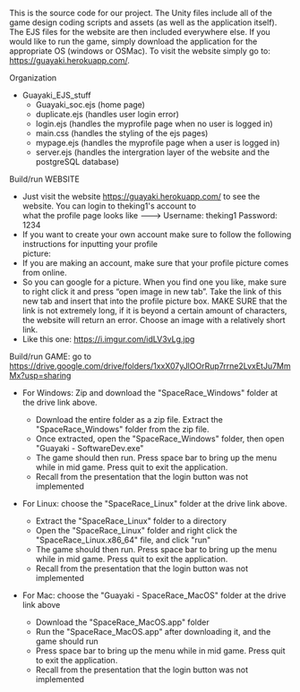 This is the source code for our project. The Unity files include all of the game design coding scripts and assets
(as well as the application itself). The EJS files for the website are then included everywhere else. If you would
like to run the game, simply download the application for the appropriate OS (windows or OSMac). To visit the
website simply go to: https://guayaki.herokuapp.com/.

Organization
- Guayaki_EJS_stuff
  - Guayaki_soc.ejs (home page)
  - duplicate.ejs (handles user login error)
  - login.ejs (handles the myprofile page when no user is logged in)
  - main.css (handles the styling of the ejs pages)
  - mypage.ejs (handles the myprofile page when a user is logged in)
  - server.ejs (handles the intergration layer of the website and the postgreSQL database)
  
Build/run WEBSITE
  - Just visit the website https://guayaki.herokuapp.com/ to see the website. You can login to theking1's account to     
  what the profile page looks like ---> Username: theking1  Password: 1234
  - If you want to create your own account make sure to follow the following instructions for inputting your profile        
  picture:
  - If you are making an account, make sure that your profile picture comes from online. 
  - So you can google for a picture. When you find one you like, make sure to right click it and press “open image in new
  tab”. Take the link of this new tab and insert that into the profile picture box. MAKE SURE that the link     is not 
  extremely long, if it is beyond a certain amount of characters, the website will return an error. Choose     an image with 
  a relatively short link.
  - Like this one: https://i.imgur.com/idLV3vLg.jpg

Build/run GAME: go to https://drive.google.com/drive/folders/1xxX07yJlOOrRup7rrne2LvxEtJu7MmMx?usp=sharing
  - For Windows: Zip and download the "SpaceRace_Windows" folder at the drive link above.
    - Download the entire folder as a zip file. Extract the "SpaceRace_Windows" folder from the zip file.
    - Once extracted, open the "SpaceRace_Windows" folder, then open "Guayaki - SoftwareDev.exe" 
    - The game should then run. Press space bar to bring up the menu while in mid game. Press quit to exit the application.
    - Recall from the presentation that the login button was not implemented
    
  - For Linux: choose the "SpaceRace_Linux" folder at the drive link above.
    - Extract the "SpaceRace_Linux" folder to a directory
    - Open the "SpaceRace_Linux" folder and right click the "SpaceRace_Linux.x86_64" file, and click "run"
    - The game should then run. Press space bar to bring up the menu while in mid game. Press quit to exit the application.
    - Recall from the presentation that the login button was not implemented
   
  - For Mac: choose the "Guayaki - SpaceRace_MacOS" folder at the drive link above
    - Download the "SpaceRace_MacOS.app" folder
    - Run the "SpaceRace_MacOS.app" after downloading it, and the game should run
    - Press space bar to bring up the menu while in mid game. Press quit to exit the application.
    - Recall from the presentation that the login button was not implemented
